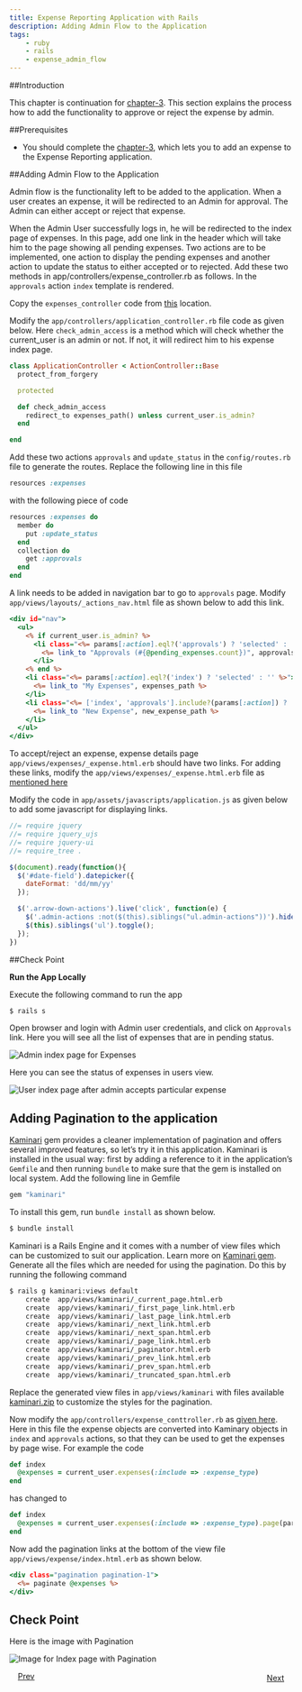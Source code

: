 ```yaml
---
title: Expense Reporting Application with Rails
description: Adding Admin Flow to the Application
tags:
    - ruby
    - rails
    - expense_admin_flow
---
```


##Introduction

This chapter is continuation for [chapter-3](/frameworks/ruby/rails-tutorial/rails-expense-user-flow.html). This section explains the process how to add the functionality to approve or reject the expense by admin.

##Prerequisites

+ You should complete the [chapter-3](/frameworks/ruby/rails-tutorial/rails-expense-user-flow.html), which lets you to add an expense to the Expense Reporting application.

##Adding Admin Flow to the Application

Admin flow is the functionality left to be added to the application. When a user creates an expense, it will be redirected to an Admin for approval. The Admin can either accept or reject that expense.

When the Admin User successfully logs in, he will be redirected to the index page of expenses. In this page, add one link in the header which will take him to the page showing all pending expenses. Two actions are to be implemented, one action to display the pending expenses and another action to update the status to either accepted or to rejected. Add these two methods in app/controllers/expense_controller.rb as follows. In the `approvals` action `index` template is rendered.

Copy the `expenses_controller` code from [this](/frameworks/ruby/rails-tutorial/code/chapter-4/controller-files.html#content-for-expense-controller) location.

Modify the `app/controllers/application_controller.rb` file code as given below. Here `check_admin_access` is a method which will check whether the current_user is an admin or not. If not, it will redirect him to his expense index page.

```ruby
class ApplicationController < ActionController::Base
  protect_from_forgery

  protected

  def check_admin_access
    redirect_to expenses_path() unless current_user.is_admin?
  end

end
```

Add these two actions `approvals` and `update_status` in the `config/routes.rb` file to generate the routes. Replace the following line in this file

```ruby
resources :expenses
```
with the following piece of code

```ruby
resources :expenses do
  member do
    put :update_status
  end
  collection do
    get :approvals
  end
end
```

A link needs to be added in navigation bar to go to `approvals` page. Modify `app/views/layouts/_actions_nav.html` file as shown below to add this link.

```rhtml
<div id="nav">
  <ul>
    <% if current_user.is_admin? %>
      <li class="<%= params[:action].eql?('approvals') ? 'selected' : '' %>">
        <%= link_to "Approvals (#{@pending_expenses.count})", approvals_expenses_path() %>
      </li>
    <% end %>
    <li class="<%= params[:action].eql?('index') ? 'selected' : '' %>">
      <%= link_to "My Expenses", expenses_path %>
    </li>
    <li class="<%= ['index', 'approvals'].include?(params[:action]) ? '' : 'selected' %>">
      <%= link_to "New Expense", new_expense_path %>
    </li>
  </ul>
</div>
```

To accept/reject an expense, expense details page `app/views/expenses/_expense.html.erb` should have two links. For adding these links, modify the `app/views/expenses/_expense.html.erb` file as [mentioned here](/frameworks/ruby/rails-tutorial/code/chapter-4/view-files.html#code-for-expense-object)

Modify the code in `app/assets/javascripts/application.js` as given below to add some javascript for displaying links.

```js
//= require jquery
//= require jquery_ujs
//= require jquery-ui
//= require_tree .

$(document).ready(function(){
  $('#date-field').datepicker({
    dateFormat: 'dd/mm/yy'
  });

  $('.arrow-down-actions').live('click', function(e) {
    $('.admin-actions :not($(this).siblings("ul.admin-actions"))').hide();
    $(this).siblings('ul').toggle();
  });
})
```

##Check Point

**Run the App Locally**

Execute the following command to run the app

```bash
$ rails s
```

Open browser and login with Admin user credentials, and click on `Approvals` link. Here you will see all the list of expenses that are in pending status.

![Admin index page for Expenses](/images/rails-tutorial/admin-approval-page.png)

Here you can see the status of expenses in users view.

![User index page after admin accepts particular expense](/images/rails-tutorial/expenses-with-different-statuses.png)

## Adding Pagination to the application

[Kaminari](http://railscasts.com/episodes/254-pagination-with-kaminari) gem provides a cleaner implementation of pagination and offers several improved features, so let’s try it in this application. Kaminari is installed in the usual way: first by adding a reference to it in the application’s `Gemfile` and then running `bundle` to make sure that the gem is installed on local system. Add the following line in Gemfile

```ruby
gem "kaminari"
```

To install this gem, run `bundle install` as shown below.

```bash
$ bundle install
```

Kaminari is a Rails Engine and it comes with a number of view files which can be customized to suit our application. Learn more on [Kaminari gem](https://github.com/amatsuda/kaminari). Generate all the files which are needed for using the pagination. Do this by running the following command

```bash
$ rails g kaminari:views default
    create  app/views/kaminari/_current_page.html.erb
    create  app/views/kaminari/_first_page_link.html.erb
    create  app/views/kaminari/_last_page_link.html.erb
    create  app/views/kaminari/_next_link.html.erb
    create  app/views/kaminari/_next_span.html.erb
    create  app/views/kaminari/_page_link.html.erb
    create  app/views/kaminari/_paginator.html.erb
    create  app/views/kaminari/_prev_link.html.erb
    create  app/views/kaminari/_prev_span.html.erb
    create  app/views/kaminari/_truncated_span.html.erb
```

Replace the generated view files in `app/views/kaminari` with files available [kaminari.zip](/rails-code/kaminari.zip) to customize the styles for the pagination.

Now modify the `app/controllers/expense_conttroller.rb` as [given here](/frameworks/ruby/rails-tutorial/code/chapter-4/controller-files.html#content-for-expense-controller-with-pagination). Here in this file the expense objects are converted into Kaminary objects in `index` and `approvals` actions, so that they can be used to get the expenses by page wise. For example the code 

```ruby
def index
  @expenses = current_user.expenses(:include => :expense_type)
end
```
has changed to

```ruby
def index
  @expenses = current_user.expenses(:include => :expense_type).page(params[:page]).per(10)
end
```

Now add the pagination links at the bottom of the view file `app/views/expense/index.html.erb` as shown below.

```rhtml
<div class="pagination pagination-1">
  <%= paginate @expenses %>
</div>
```

## Check Point

Here is the image with Pagination

![Image for Index page with Pagination](/images/rails-tutorial/index-with-pagination.png)

<a class="button-plain" style="padding: 3px 15px;" href="/frameworks/ruby/rails-tutorial/rails-expense-user-flow.html">Prev</a>  <a class="button-plain" style="padding: 3px 15px; float: right;" href="/frameworks/ruby/rails-tutorial/rails-hosting-application-with-vmc.html">Next</a>
